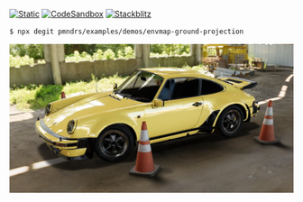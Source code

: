 [![Static](https://img.shields.io/badge/demo-%23646CFF.svg?logo=html5&logoColor=white)](https://pmndrs.github.io/examples/envmap-ground-projection)
[![CodeSandbox](https://img.shields.io/badge/codesandbox-040404?logo=codesandbox&logoColor=DBDBDB)](https://codesandbox.io/s/github/pmndrs/examples/tree/main/demos/envmap-ground-projection)
[![Stackblitz](https://img.shields.io/badge/stackblitz-fff?logo=Stackblitz&logoColor=1389FD)](https://stackblitz.com/github/pmndrs/examples/tree/main/demos/envmap-ground-projection)

```sh
$ npx degit pmndrs/examples/demos/envmap-ground-projection
```

![](thumbnail.webp)
